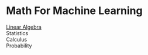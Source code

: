 # Math For Machine Learning

<a href="https://www.mathcha.io/editor/gQyX5IwZUlGsM6tYYn1vWurnV2wmIK5V6Wnhdr1eZd" target="blank">Linear Algebra</a> <br>
Statistics <br>
Calculus <br>
Probability 

